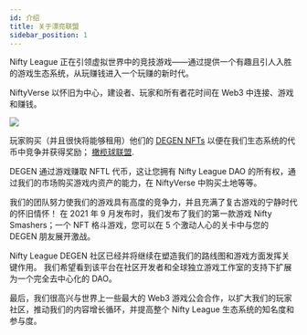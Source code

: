 ```yaml
---
id: 介绍
title: 关于漂亮联盟
sidebar_position: 1
---
```


Nifty League 正在引领虚拟世界中的竞技游戏——通过提供一个有趣且引人入胜的游戏生态系统，从玩赚钱进入一个玩赚的新时代。

NiftyVerse 以怀旧为中心，建设者、玩家和所有者花时间在 Web3 中连接、游戏和赚钱。

![](/img/story.gif)

玩家购买（并且很快将能够租用）他们的 [DEGEN NFTs](https://opensea.io/collection/niftydegen) 以便在我们生态系统的代币中竞争并获得奖励； [橄榄球联盟](https://www.coingecko.com/en/coins/nifty-league).

DEGEN 通过游戏赚取 NFTL 代币，这让您拥有 Nifty League DAO 的所有权，通过我们的市场购买游戏内资产的能力，在 NiftyVerse 中购买土地等等。

我们的团队努力使我们的游戏具有高度的竞争力，并且充满了复古游戏的宁静时代的怀旧情怀！ 在 2021 年 9 月发布时，我们发布了我们的第一款游戏 Nifty Smashers；一个 NFT 格斗游戏，您可以在 5 个激动人心的关卡中与您的 DEGEN 朋友展开激战。

Nifty League DEGEN 社区已经并将继续在塑造我们的路线图和游戏方面发挥关键作用。 我们希望看到该平台在社区开发者和全球独立游戏工作室的支持下扩展为一个完全去中心化的 DAO。

最后，我们很高兴与世界上一些最大的 Web3 游戏公会合作，以扩大我们的玩家社区，推动我们的内容增长循环，并提高整个 Nifty League 生态系统的知名度和参与度。
